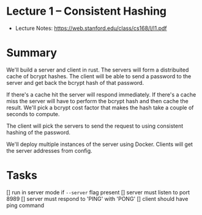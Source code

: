 # Lecture 1 – Consistent Hashing

- Lecture Notes: https://web.stanford.edu/class/cs168/l/l1.pdf

# Summary

We'll build a server and client in rust. The servers will form a distribuited cache of bcrypt hashes. The client will
be able to send a password to the server and get back the bcrypt hash of that password.

If there's a cache hit the server will respond immediately. If there's a cache miss the server will have to
perform the bcrypt hash and then cache the result. We'll pick a bcrypt cost factor that makes the hash take
a couple of seconds to compute.

The client will pick the servers to send the request to using consistent hashing of the password.

We'll deploy multiple instances of the server using Docker. Clients will get the server addresses from config.

# Tasks

[] run in server mode if `--server` flag present
[] server must listen to port 8989
[] server must respond to 'PING' with 'PONG'
[] client should have ping command
